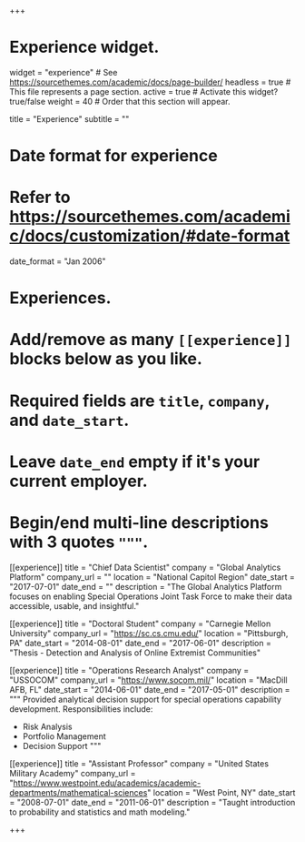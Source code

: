 +++
# Experience widget.
widget = "experience"  # See https://sourcethemes.com/academic/docs/page-builder/
headless = true  # This file represents a page section.
active = true  # Activate this widget? true/false
weight = 40  # Order that this section will appear.

title = "Experience"
subtitle = ""

# Date format for experience
#   Refer to https://sourcethemes.com/academic/docs/customization/#date-format
date_format = "Jan 2006"

# Experiences.
#   Add/remove as many `[[experience]]` blocks below as you like.
#   Required fields are `title`, `company`, and `date_start`.
#   Leave `date_end` empty if it's your current employer.
#   Begin/end multi-line descriptions with 3 quotes `"""`.

[[experience]]
  title = "Chief Data Scientist"
  company = "Global Analytics Platform"
  company_url = ""
  location = "National Capitol Region"
  date_start = "2017-07-01"
  date_end = ""
  description = "The Global Analytics Platform focuses on enabling Special Operations Joint Task Force to make their data accessible, usable, and insightful."

[[experience]]
  title = "Doctoral Student"
  company = "Carnegie Mellon University"
  company_url = "https://sc.cs.cmu.edu/"
  location = "Pittsburgh, PA"
  date_start = "2014-08-01"
  date_end = "2017-06-01"
  description = "Thesis - Detection and Analysis of Online Extremist Communities"


[[experience]]
  title = "Operations Research Analyst"
  company = "USSOCOM"
  company_url = "https://www.socom.mil/"
  location = "MacDill AFB, FL"
  date_start = "2014-06-01"
  date_end = "2017-05-01"
  description = """ Provided analytical decision support for special operations capability development.
  Responsibilities include:
  
  * Risk Analysis
  * Portfolio Management
  * Decision Support
  """

[[experience]]
  title = "Assistant Professor"
  company = "United States Military Academy"
  company_url = "https://www.westpoint.edu/academics/academic-departments/mathematical-sciences"
  location = "West Point, NY"
  date_start = "2008-07-01"
  date_end = "2011-06-01"
  description = "Taught introduction to probability and statistics and math modeling."

+++
